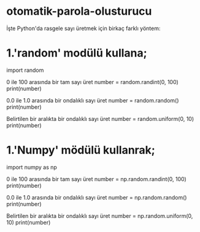 # otomatik-parola-olusturucu
İşte Python'da rasgele sayı üretmek için birkaç farklı yöntem:
# 1.'random' modülü kullana;
 
 import random

 0 ile 100 arasında bir tam sayı üret
number = random.randint(0, 100)
print(number)

0.0 ile 1.0 arasında bir ondalıklı sayı üret
number = random.random()
print(number)

 Belirtilen bir aralıkta bir ondalıklı sayı üret
number = random.uniform(0, 10)
print(number)


# 1.'Numpy' mödülü kullanrak;
 
 import numpy as np

 0 ile 100 arasında bir tam sayı üret
number = np.random.randint(0, 100)
print(number)

 0.0 ile 1.0 arasında bir ondalıklı sayı üret
number = np.random.random()
print(number)

 Belirtilen bir aralıkta bir ondalıklı sayı üret
number = np.random.uniform(0, 10)
print(number)
